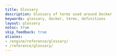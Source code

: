 ```yaml
---
title: Glossary
description: Glossary of terms used around Docker
keywords: glossary, docker, terms, definitions
layout: glossary
notoc: true
skip_feedback: true
aliases:
- /engine/reference/glossary/
- /reference/glossary/
---
```


<!--
To edit/add/remove glossary entries, visit the YAML file at:
https://github.com/docker/docs/blob/main/_data/glossary.yaml
-->
